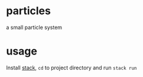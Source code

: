# particles

a small particle system

# usage

Install [stack](https://docs.haskellstack.org/en/stable/README/), `cd` to project directory and run `stack run`

